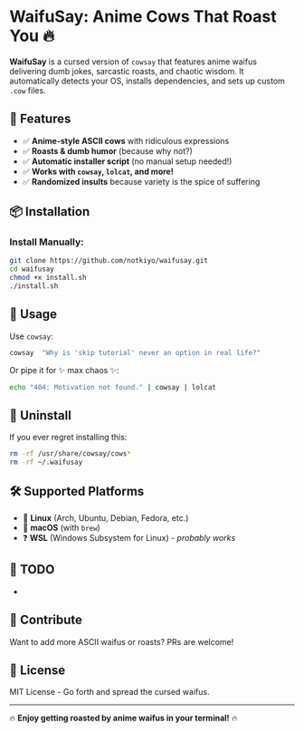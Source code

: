 # WaifuSay: Anime Cows That Roast You 🔥

**WaifuSay** is a cursed version of `cowsay` that features anime waifus delivering dumb jokes, sarcastic roasts, and chaotic wisdom. It automatically detects your OS, installs dependencies, and sets up custom `.cow` files.

## 🎉 Features

- ✅ **Anime-style ASCII cows** with ridiculous expressions
- ✅ **Roasts & dumb humor** (because why not?)
- ✅ **Automatic installer script** (no manual setup needed!)
- ✅ **Works with ********`cowsay`********, ********`lolcat`********, and more!**
- ✅ **Randomized insults** because variety is the spice of suffering

## 📦 Installation


###  Install Manually:

```bash
git clone https://github.com/notkiyo/waifusay.git
cd waifusay
chmod +x install.sh
./install.sh
```

## 🚀 Usage

Use `cowsay`:

```bash
cowsay  "Why is 'skip tutorial' never an option in real life?"
```

Or pipe it for ✨ max chaos ✨:

```bash
echo "404: Motivation not found." | cowsay | lolcat
```

## 🔧 Uninstall

If you ever regret installing this:

```bash
rm -rf /usr/share/cowsay/cows*
rm -rf ~/.waifusay
```

## 🛠 Supported Platforms

- 🐧 **Linux** (Arch, Ubuntu, Debian, Fedora, etc.)
- 🍏 **macOS** (with `brew`)
- ❓ **WSL** (Windows Subsystem for Linux) - *probably works*

## 📝 TODO

-

## 💖 Contribute

Want to add more ASCII waifus or roasts? PRs are welcome!

## 📜 License

MIT License - Go forth and spread the cursed waifus.

---

🔥 **Enjoy getting roasted by anime waifus in your terminal!** 🔥

